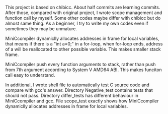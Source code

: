 This project is based on chibicc. About half commits are learning commits. After those, compared with original project, I wrote scope management and function call by myself. Some other codes maybe differ with chibicc but do almost same thing. As a beginner, I try to write my own codes even if sometimes they may be unmature.

MiniCcompiler dynamiclly allocates addresses in frame for local variables, that means if there is a "int a=0;" in a for-loop, when for-loop ends, address of a will be reallocated to other possible variable. This makes smaller stack frame. 

MiniCcompiler push every function arguments to stack, rather than push from 7th argument according to System V AMD64 ABI. This makes funciton call easy to understand. 

In additional, I wrote shell file to automatically test C source code and compare with gcc's answer. Directory Negative_test contains tests that should not pass. Directory differ_tests has different behaviour in MiniCcompiler and gcc. File scope_test exactly shows how MiniCcompiler dynamiclly allocates addresses in frame for local variables.